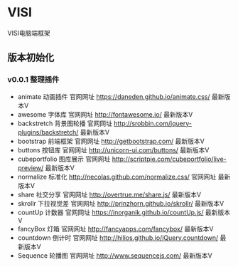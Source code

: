 # VISI
 VISI电脑端框架
 
## 版本初始化 
### v0.0.1 整理插件

- animate 动画插件 官网网址 https://daneden.github.io/animate.css/ 最新版本V
- awesome 字体库 官网网址 http://fontawesome.io/ 最新版本V
- backstretch 背景图轮播 官网网址  http://srobbin.com/jquery-plugins/backstretch/ 最新版本V
- bootstrap 前端框架 官网网址 http://getbootstrap.com/ 最新版本V
- buttons 按钮库 官网网址 http://unicorn-ui.com/buttons/ 最新版本V
- cubeportfolio 图库展示 官网网址 http://scriptpie.com/cubeportfolio/live-preview/ 最新版本V
- normalize 标准化 http://necolas.github.com/normalize.css/ 官网网址 最新版本V
- share 社交分享 官网网址 http://overtrue.me/share.js/ 最新版本V
- skrollr 下拉视觉差 官网网址 http://prinzhorn.github.io/skrollr/ 最新版本V
- countUp 计数器 官网网址 https://inorganik.github.io/countUp.js/ 最新版本V
- fancyBox 灯箱 官网网址 http://fancyapps.com/fancybox/ 最新版本V
- countdown 倒计时 官网网址 http://hilios.github.io/jQuery.countdown/ 最新版本V
- Sequence 轮播图 官网网址 http://www.sequencejs.com/ 最新版本V
